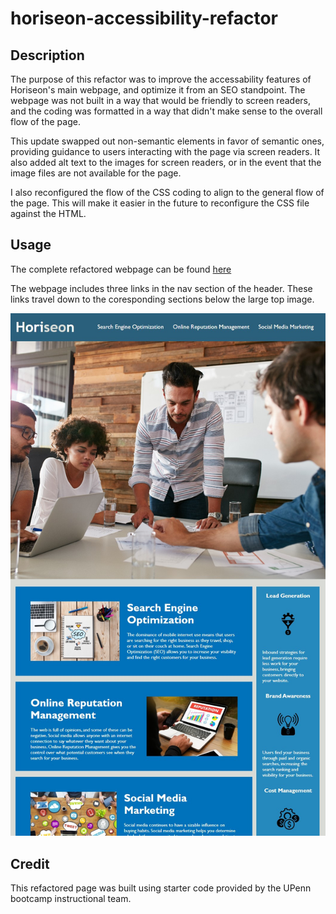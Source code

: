 # horiseon-accessibility-refactor

## Description

The purpose of this refactor was to improve the accessability features of Horiseon's main webpage, and optimize it from an SEO standpoint. The webpage was not built in a way that would be friendly to screen readers, and the coding was formatted in a way that didn't make sense to the overall flow of the page.

This update swapped out non-semantic elements in favor of semantic ones, providing guidance to users interacting with the page via screen readers. It also added alt text to the images for screen readers, or in the event that the image files are not available for the page.

I also reconfigured the flow of the CSS coding to align to the general flow of the page. This will make it easier in the future to reconfigure the CSS file against the HTML.


## Usage

The complete refactored webpage can be found [here](https://collylee.github.io/horiseon-accessibility-refactor/)

The webpage includes three links in the nav section of the header. These links travel down to the coresponding sections below the large top image.

![screenshot of finished webpage](./assets/images/final-project-screenshot.jpg)

## Credit

This refactored page was built using starter code provided by the UPenn bootcamp instructional team.
